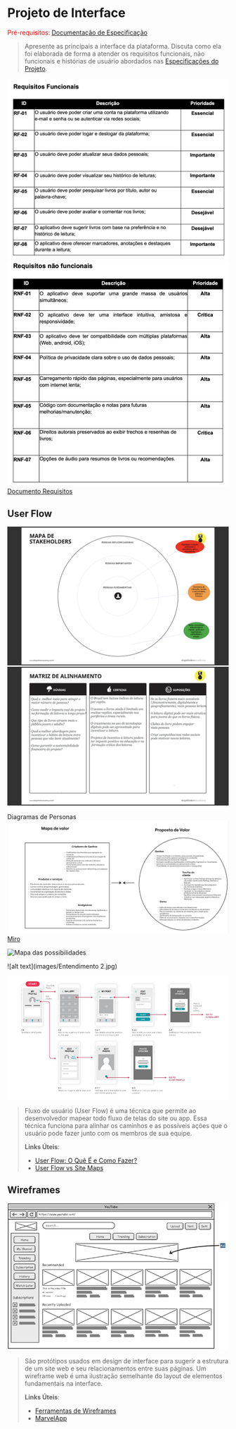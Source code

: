 
# Projeto de Interface

<span style="color:red">Pré-requisitos: <a href="2-Especificação.md"> Documentação de Especificação</a></span>

> Apresente as principais a interface da plataforma. Discuta como ela
> foi elaborada de forma a atender os requisitos funcionais, não
> funcionais e histórias de usuário abordados nas [Especificações do
> Projeto](2-Especificação.md).
<img src="images/RF.jpg" alt="Requisitos funcionais"> 
<img src="images/RNF.jpg" alt="Requisitos nao funcionais">
<a href="[https://docs.google.com/document/d/1xR27SsWJA2YgyywcRFJQPwulbOxkBNKMQMz0Ca11rvE/edit?tab=t.0](https://docs.google.com/document/d/1xR27SsWJA2YgyywcRFJQPwulbOxkBNKMQMz0Ca11rvE/edit?tab=t.0)"> Documento Requisitos </a>


## User Flow
<img src="images/1.jpg" alt="telas da aplicacao"> 
<img src="images/2.jpg" alt="telas da aplicacao"> 

<a> Diagramas de Personas</a>
<img src="images/DP.jpg" alt="Diagramas de Personas"> 
<a href="https://miro.com/app/board/uXjVIO5kk38=/"> Miro </a>


<img src="images/MP.jpg" alt="Mapa das possibilidades">  

![alt text](images/Entendimento 2.jpg)

![Exemplo de UserFlow](images/userflow.jpg)

> Fluxo de usuário (User Flow) é uma técnica que permite ao desenvolvedor
> mapear todo fluxo de telas do site ou app. Essa técnica funciona
> para alinhar os caminhos e as possíveis ações que o usuário pode
> fazer junto com os membros de sua equipe.
>
> **Links Úteis**:
> - [User Flow: O Quê É e Como Fazer?](https://medium.com/7bits/fluxo-de-usu%C3%A1rio-user-flow-o-que-%C3%A9-como-fazer-79d965872534)
> - [User Flow vs Site Maps](http://designr.com.br/sitemap-e-user-flow-quais-as-diferencas-e-quando-usar-cada-um/)


## Wireframes

![Exemplo de Wireframe](images/wireframe-example.png)

> São protótipos usados em design de interface para sugerir a
> estrutura de um site web e seu relacionamentos entre suas
> páginas. Um wireframe web é uma ilustração semelhante do
> layout de elementos fundamentais na interface.
> 
> **Links Úteis**:
> - [Ferramentas de Wireframes](https://rockcontent.com/blog/wireframes/)
> - [MarvelApp](https://marvelapp.com/developers/documentation/tutorials/)
